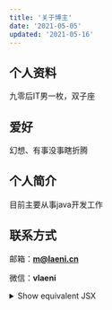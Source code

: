 ```yaml
---
title: '关于博主'
date: '2021-05-05'
updated: '2021-05-16'
---
```


## 个人资料

九零后IT男一枚，双子座

## 爱好

幻想、有事没事瞎折腾

## 个人简介

目前主要从事java开发工作

## 联系方式

邮箱：**[m@laeni.cn](mailto:m@laeni.cn)**

微信：**vlaeni**


<details>
<summary>Show equivalent JSX</summary>
```jsx
<h1>
  Hello, <em>world</em>!
</h1>
```
</details>

